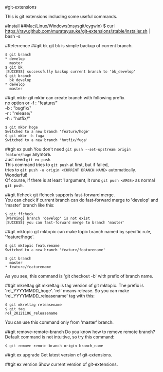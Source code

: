 #git-extensions

This is git extensions including some useful commands.

#Install
##Mac/Linux/Windows(msysgit/cygwin)
    $ curl https://raw.github.com/muratayusuke/git-extensions/stable/installer.sh | bash -s

#Referrence
##git bk
git bk is simple backup of current branch.

    $ git branch
    * develop
      master
    $ git bk
    [SUCCESS] successfully backup current branch to 'bk_develop'
    $ git branch
      bk_develop
    * develop
      master

##git mkbr
git mkbr can create branch with following prefix.  
no option or -f : "feature/"  
-b : "bugfix/"  
-r : "release/"  
-h : "hotfix/"  

    $ git mkbr hoge
	Switched to a new branch 'feature/hoge'
	$ git mkbr -h fuga
	Switched to a new branch 'hotfix/fuga'

##git ex push
You don't need `git push --set-upstream origin feature/hoge` anymore.  
Just need `git ex push`.  
This command tries to `git push` at first, but if failed,  
tries to `git push -u origin <CURRENT BRANCH NAME>` automatically.  
Wonderful!  
Of course, if there is at least 1 argument, it runs `git push <ARGS>` as normal `git push`.

##git ffcheck
git ffcheck supports fast-forward merge.  
You can check if current branch can do fast-forward merge to 'develop' and 'master' branch like this:

    $ git ffcheck
    [Warning] branch 'develop' is not exist
    [SUCCESS] you can fast-forward merge to branch 'master'

##git mktopic
git mktopic can make topic branch named by specific rule, 'feature/hoge'.  

    $ git mktopic featurename
    Switched to a new branch 'feature/featurename'
    
    $ git branch
      master
    * feature/featurename

As you see, this command is 'git checkout -b' with prefix of branch name.

##git mkreltag
git mkreltag is tag version of git mktopic. The prefix is 'rel_YYYYMMDD_hoge'.
'rel' means release. So you can make 'rel_YYYYMMDD_releasename' tag with this:

    $ git mkreltag releasename
    $ git tag
    rel_20121106_releasename

You can use this command only from 'master' branch.

##git remove-remote-branch
Do you know how to remove remote branch?  
Default command is not intuitive, so try this command:

    $ git remove-remote-branch origin branch_name

##git ex upgrade
Get latest version of git-extensions.

##git ex version
Show current version of git-extensions.
